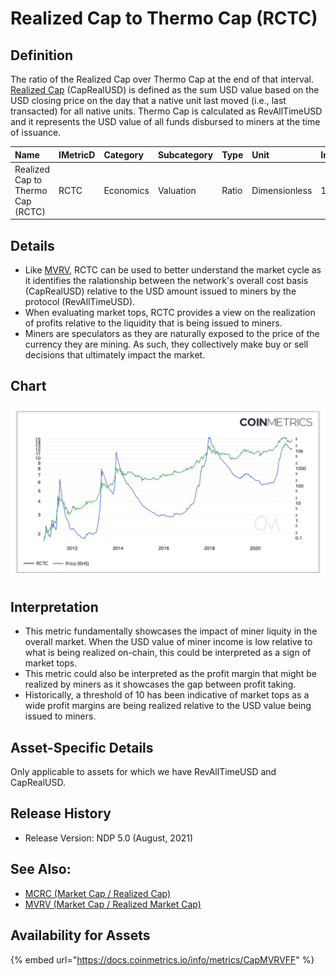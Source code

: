 # Realized Cap to Thermo Cap \(RCTC\)

## Definition

The ratio of the Realized Cap over Thermo Cap at the end of that interval.  [Realized Cap](../market/caprealusd.md) \(CapRealUSD\) is defined as the sum USD value based on the USD closing price on the day that a native unit last moved \(i.e., last transacted\) for all native units. Thermo Cap is calculated as RevAllTimeUSD and it represents the USD value of all funds disbursed to miners at the time of issuance.

| Name | IMetricD | Category | Subcategory | Type | Unit | Interval |
| :--- | :--- | :--- | :--- | :--- | :--- | :--- |
| Realized Cap to Thermo Cap \(RCTC\) | RCTC | Economics | Valuation | Ratio | Dimensionless | 1 day |

## Details

* Like [MVRV](../market/capmvrvcur.md), RCTC can be used to better understand the market cycle as it identifies the ralationship between the network's overall cost basis \(CapRealUSD\) relative to the USD amount issued to miners by the protocol \(RevAllTimeUSD\).  
* When evaluating market tops, RCTC provides a view on the realization of profits relative to the liquidity that is being issued to miners.
* Miners are speculators as they are naturally exposed to the price of the currency they are mining. As such, they collectively make buy or sell decisions that ultimately impact the market.

## Chart

![](../../.gitbook/assets/coin_metrics_network_chart-2-.png)

## Interpretation

* This metric fundamentally showcases the impact of miner liquity in the overall market. When the USD value of miner income is low relative to what is being realized on-chain, this could be interpreted as a sign of market tops.
* This metric could also be interpreted as the profit margin that might be realized by miners as it showcases the gap between profit taking.
* Historically, a threshold of 10 has been indicative of market tops as a wide profit margins are being realized relative to the USD value being issued to miners.

## Asset-Specific Details

Only applicable to assets for which we have RevAllTimeUSD and CapRealUSD.

## Release History

* Release Version: NDP 5.0 \(August, 2021\)

## See Also:

* [MCRC \(Market Cap / Realized Cap\)](mcrc.md)
* [MVRV \(Market Cap / Realized Market Cap\)](../market/capmvrvcur.md)

## Availability for Assets

{% embed url="https://docs.coinmetrics.io/info/metrics/CapMVRVFF" %}

